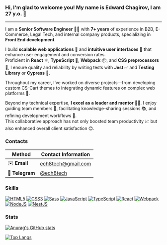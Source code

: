 ### Hi, I'm glad to welcome you! My name is Edward Chagirov, I am 27 y.o. 👋
___

I am a **Senior Software Engineer** 👨‍💻 with **7+ years** of experience in B2B, E-Commerce, Legal Tech, and internal company products, specializing in **Front End development**. 

I build **scalable web applications** 🚀 and **intuitive user interfaces** 🎨 that enhance user engagement and conversion rates. </br>
Proficient in **React** ⚛️, **TypeScript** 📝, **Webpack** 📦, and **CSS preprocessors** 🎨, I ensure quality and reliability by writing tests with **Jest** ✅ and **Testing Library** or **Cypress** 🧪.

Throughout my career, I’ve worked on diverse projects—from developing custom CS-Cart themes to integrating dynamic features on complex web platforms 🔗.

Beyond my technical expertise, **I excel as a leader and mentor** 👨‍🏫. I enjoy guiding team members 🤝, facilitating knowledge-sharing sessions 📚, and refining development workflows 🔄.</br>This collaborative approach has not only boosted team productivity 📈 but also enhanced overall client satisfaction 😊.

### Contacts
| Method           | Contact Information                             |
|-----------------|-------------------------------------------------|
| ✉️ **Email**    | [ech8tech@gmail.com](mailto:ech8tech@gmail.com) |
| 💬 **Telegram** | [@ech8tech](https://t.me/ech8tech)              |

### Skills

[![HTML5](https://img.shields.io/badge/HTML5-E34F26?style=for-the-badge&logo=html5&logoColor=white)](https://developer.mozilla.org/en-US/docs/Web/HTML)
[![CSS3](https://img.shields.io/badge/CSS3-1572B6?style=for-the-badge&logo=css3&logoColor=white)](https://developer.mozilla.org/en-US/docs/Web/CSS)
[![Sass](https://img.shields.io/badge/Sass-CC6699?style=for-the-badge&logo=sass&logoColor=white)](https://sass-lang.com)
[![JavaScript](https://img.shields.io/badge/JavaScript-F7DF1E?style=for-the-badge&logo=javascript&logoColor=black)](https://developer.mozilla.org/en-US/docs/Web/JavaScript)
[![TypeScript](https://img.shields.io/badge/TypeScript-3178C6?style=for-the-badge&logo=typescript&logoColor=white)](https://www.typescriptlang.org)
[![React](https://img.shields.io/badge/React-61DAFB?style=for-the-badge&logo=react&logoColor=black)](https://reactjs.org)
[![Webpack](https://img.shields.io/badge/Webpack-8DD6F9?style=for-the-badge&logo=webpack&logoColor=black)](https://webpack.js.org)
[![NodeJS](https://img.shields.io/badge/Node.js-339933?style=for-the-badge&logo=node.js&logoColor=white)](https://nodejs.org)
[![NestJS](https://img.shields.io/badge/NestJS-E0234E?style=for-the-badge&logo=nestjs&logoColor=white)](https://nestjs.com)

### Stats

[![Anurag's GitHub stats](https://github-readme-stats.vercel.app/api?username=ech8tech&hide=issues&show_icons=true&theme=city_lights&hide_border=true)](https://github.com/anuraghazra/github-readme-stats)

[![Top Langs](https://github-readme-stats.vercel.app/api/top-langs/?username=ech8tech&theme=city_lights&hide_border=true)](https://github.com/anuraghazra/github-readme-stats)

